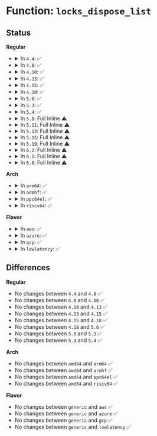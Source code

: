 # Function: <code>locks_dispose_list</code>

## Status
<b>Regular</b>
<ul>
<li>
<details>
<summary>In <code>4.4</code>: ✅</summary>

```c
void locks_dispose_list(struct list_head *dispose);
```

**Collision:** Unique Static

**Inline:** No

**Transformation:** False

**Instances:**

```
In fs/locks.c (ffffffff8125f880)
Location: fs/locks.c:299
Inline: False
Direct callers:
  - fs/locks.c:__posix_lock_file
  - fs/locks.c:flock_lock_inode
  - fs/locks.c:__break_lease
  - fs/locks.c:__break_lease
  - fs/locks.c:fcntl_getlease
  - fs/locks.c:locks_remove_file
```
**Symbols:**

```
ffffffff8125f880-ffffffff8125f8bf: locks_dispose_list (STB_LOCAL)
```
</details>
</li>
<li>
<details>
<summary>In <code>4.8</code>: ✅</summary>

```c
void locks_dispose_list(struct list_head *dispose);
```

**Collision:** Unique Static

**Inline:** No

**Transformation:** False

**Instances:**

```
In fs/locks.c (ffffffff8128b900)
Location: fs/locks.c:326
Inline: False
Direct callers:
  - fs/locks.c:locks_remove_file
  - fs/locks.c:fcntl_getlease
  - fs/locks.c:__break_lease
  - fs/locks.c:__break_lease
  - fs/locks.c:posix_lock_inode
  - fs/locks.c:flock_lock_inode
```
**Symbols:**

```
ffffffff8128b900-ffffffff8128b942: locks_dispose_list (STB_LOCAL)
```
</details>
</li>
<li>
<details>
<summary>In <code>4.10</code>: ✅</summary>

```c
void locks_dispose_list(struct list_head *dispose);
```

**Collision:** Unique Static

**Inline:** No

**Transformation:** False

**Instances:**

```
In fs/locks.c (ffffffff812a0700)
Location: fs/locks.c:336
Inline: False
Direct callers:
  - fs/locks.c:locks_remove_file
  - fs/locks.c:fcntl_getlease
  - fs/locks.c:__break_lease
  - fs/locks.c:__break_lease
  - fs/locks.c:posix_lock_inode
  - fs/locks.c:flock_lock_inode
```
**Symbols:**

```
ffffffff812a0700-ffffffff812a0742: locks_dispose_list (STB_LOCAL)
```
</details>
</li>
<li>
<details>
<summary>In <code>4.13</code>: ✅</summary>

```c
void locks_dispose_list(struct list_head *dispose);
```

**Collision:** Unique Static

**Inline:** No

**Transformation:** False

**Instances:**

```
In fs/locks.c (ffffffff812af5e0)
Location: fs/locks.c:336
Inline: False
Direct callers:
  - fs/locks.c:locks_remove_file
  - fs/locks.c:fcntl_getlease
  - fs/locks.c:__break_lease
  - fs/locks.c:__break_lease
  - fs/locks.c:posix_lock_inode
  - fs/locks.c:flock_lock_inode
```
**Symbols:**

```
ffffffff812af5e0-ffffffff812af623: locks_dispose_list (STB_LOCAL)
```
</details>
</li>
<li>
<details>
<summary>In <code>4.15</code>: ✅</summary>

```c
void locks_dispose_list(struct list_head *dispose);
```

**Collision:** Unique Static

**Inline:** No

**Transformation:** False

**Instances:**

```
In fs/locks.c (ffffffff812d3060)
Location: fs/locks.c:353
Inline: False
Direct callers:
  - fs/locks.c:locks_remove_file
  - fs/locks.c:fcntl_getlease
  - fs/locks.c:__break_lease
  - fs/locks.c:__break_lease
  - fs/locks.c:posix_lock_inode
  - fs/locks.c:flock_lock_inode
```
**Symbols:**

```
ffffffff812d3060-ffffffff812d30a3: locks_dispose_list (STB_LOCAL)
```
</details>
</li>
<li>
<details>
<summary>In <code>4.18</code>: ✅</summary>

```c
void locks_dispose_list(struct list_head *dispose);
```

**Collision:** Unique Static

**Inline:** No

**Transformation:** False

**Instances:**

```
In fs/locks.c (ffffffff812fd950)
Location: fs/locks.c:353
Inline: False
Direct callers:
  - fs/locks.c:locks_remove_file
  - fs/locks.c:fcntl_getlease
  - fs/locks.c:__break_lease
  - fs/locks.c:__break_lease
  - fs/locks.c:posix_lock_inode
  - fs/locks.c:flock_lock_inode
```
**Symbols:**

```
ffffffff812fd950-ffffffff812fd992: locks_dispose_list (STB_LOCAL)
```
</details>
</li>
<li>
<details>
<summary>In <code>5.0</code>: ✅</summary>

```c
void locks_dispose_list(struct list_head *dispose);
```

**Collision:** Unique Static

**Inline:** No

**Transformation:** False

**Instances:**

```
In fs/locks.c (ffffffff81313150)
Location: fs/locks.c:386
Inline: False
Direct callers:
  - fs/locks.c:locks_remove_file
  - fs/locks.c:fcntl_getlease
  - fs/locks.c:__break_lease
  - fs/locks.c:__break_lease
  - fs/locks.c:posix_lock_inode
  - fs/locks.c:flock_lock_inode
```
**Symbols:**

```
ffffffff81313150-ffffffff81313192: locks_dispose_list (STB_LOCAL)
```
</details>
</li>
<li>
<details>
<summary>In <code>5.3</code>: ✅</summary>

```c
void locks_dispose_list(struct list_head *dispose);
```

**Collision:** Unique Static

**Inline:** No

**Transformation:** False

**Instances:**

```
In fs/locks.c (ffffffff8133a9c0)
Location: fs/locks.c:387
Inline: False
Direct callers:
  - fs/locks.c:locks_remove_file
  - fs/locks.c:fcntl_getlease
  - fs/locks.c:__break_lease
  - fs/locks.c:__break_lease
  - fs/locks.c:posix_lock_inode
  - fs/locks.c:flock_lock_inode
```
**Symbols:**

```
ffffffff8133a9c0-ffffffff8133aa18: locks_dispose_list (STB_LOCAL)
```
</details>
</li>
<li>
<details>
<summary>In <code>5.4</code>: ✅</summary>

```c
void locks_dispose_list(struct list_head *dispose);
```

**Collision:** Unique Static

**Inline:** No

**Transformation:** False

**Instances:**

```
In fs/locks.c (ffffffff81352ef0)
Location: fs/locks.c:388
Inline: False
Direct callers:
  - fs/locks.c:locks_remove_file
  - fs/locks.c:fcntl_getlease
  - fs/locks.c:__break_lease
  - fs/locks.c:__break_lease
  - fs/locks.c:posix_lock_inode
  - fs/locks.c:flock_lock_inode
```
**Symbols:**

```
ffffffff81352ef0-ffffffff81352f48: locks_dispose_list (STB_LOCAL)
```
</details>
</li>
<li>
<details>
<summary>In <code>5.8</code>: Full Inline ⚠️</summary>

**Collision:** Unique Static

**Inline:** Full

**Transformation:** False

**Instances:**

```
In fs/locks.c (0)
Location: fs/locks.c:388
Inline: True
Inline callers:
  - fs/locks.c:locks_remove_file
  - fs/locks.c:generic_delete_lease
  - fs/locks.c:generic_add_lease
  - fs/locks.c:fcntl_getlease
  - fs/locks.c:__break_lease
  - fs/locks.c:__break_lease
  - fs/locks.c:posix_lock_inode
  - fs/locks.c:flock_lock_inode
```
</details>
</li>
<li>
<details>
<summary>In <code>5.11</code>: Full Inline ⚠️</summary>

**Collision:** Unique Static

**Inline:** Full

**Transformation:** False

**Instances:**

```
In fs/locks.c (0)
Location: fs/locks.c:388
Inline: True
Inline callers:
  - fs/locks.c:locks_remove_file
  - fs/locks.c:generic_delete_lease
  - fs/locks.c:generic_add_lease
  - fs/locks.c:fcntl_getlease
  - fs/locks.c:__break_lease
  - fs/locks.c:__break_lease
  - fs/locks.c:posix_lock_inode
  - fs/locks.c:flock_lock_inode
```
</details>
</li>
<li>
<details>
<summary>In <code>5.13</code>: Full Inline ⚠️</summary>

**Collision:** Unique Static

**Inline:** Full

**Transformation:** False

**Instances:**

```
In fs/locks.c (ffffffff813b6cd3)
Location: fs/locks.c:388
Inline: True
Inline callers:
  - fs/locks.c:locks_remove_file
  - fs/locks.c:generic_setlease
  - fs/locks.c:generic_add_lease
  - fs/locks.c:fcntl_getlease
  - fs/locks.c:__break_lease
  - fs/locks.c:__break_lease
  - fs/locks.c:posix_lock_inode
  - fs/locks.c:flock_lock_inode
```
</details>
</li>
<li>
<details>
<summary>In <code>5.15</code>: Full Inline ⚠️</summary>

**Collision:** Unique Static

**Inline:** Full

**Transformation:** False

**Instances:**

```
In fs/locks.c (ffffffff814069d3)
Location: fs/locks.c:388
Inline: True
Inline callers:
  - fs/locks.c:locks_remove_file
  - fs/locks.c:generic_setlease
  - fs/locks.c:generic_add_lease
  - fs/locks.c:fcntl_getlease
  - fs/locks.c:__break_lease
  - fs/locks.c:__break_lease
  - fs/locks.c:posix_lock_inode
  - fs/locks.c:flock_lock_inode
```
</details>
</li>
<li>
<details>
<summary>In <code>5.19</code>: Full Inline ⚠️</summary>

**Collision:** Unique Static

**Inline:** Full

**Transformation:** False

**Instances:**

```
In fs/locks.c (ffffffff8147b51c)
Location: fs/locks.c:340
Inline: True
Inline callers:
  - fs/locks.c:locks_remove_file
  - fs/locks.c:generic_setlease
  - fs/locks.c:generic_add_lease
  - fs/locks.c:fcntl_getlease
  - fs/locks.c:__break_lease
  - fs/locks.c:__break_lease
  - fs/locks.c:posix_lock_inode
  - fs/locks.c:flock_lock_inode
```
</details>
</li>
<li>
<details>
<summary>In <code>6.2</code>: Full Inline ⚠️</summary>

**Collision:** Unique Static

**Inline:** Full

**Transformation:** False

**Instances:**

```
In fs/locks.c (ffffffff8150e0ac)
Location: fs/locks.c:340
Inline: True
Inline callers:
  - fs/locks.c:locks_remove_file
  - fs/locks.c:generic_setlease
  - fs/locks.c:generic_add_lease
  - fs/locks.c:fcntl_getlease
  - fs/locks.c:__break_lease
  - fs/locks.c:__break_lease
  - fs/locks.c:posix_lock_inode
  - fs/locks.c:flock_lock_inode
```
</details>
</li>
<li>
<details>
<summary>In <code>6.5</code>: Full Inline ⚠️</summary>

**Collision:** Unique Static

**Inline:** Full

**Transformation:** False

**Instances:**

```
In fs/locks.c (ffffffff8154587f)
Location: fs/locks.c:341
Inline: True
Inline callers:
  - fs/locks.c:locks_remove_file
  - fs/locks.c:generic_setlease
  - fs/locks.c:generic_add_lease
  - fs/locks.c:fcntl_getlease
  - fs/locks.c:__break_lease
  - fs/locks.c:__break_lease
  - fs/locks.c:posix_lock_inode
  - fs/locks.c:flock_lock_inode
```
</details>
</li>
<li>
<details>
<summary>In <code>6.8</code>: Full Inline ⚠️</summary>

**Collision:** Unique Static

**Inline:** Full

**Transformation:** False

**Instances:**

```
In fs/locks.c (ffffffff8157addf)
Location: fs/locks.c:340
Inline: True
Inline callers:
  - fs/locks.c:locks_remove_file
  - fs/locks.c:generic_setlease
  - fs/locks.c:generic_add_lease
  - fs/locks.c:fcntl_getlease
  - fs/locks.c:__break_lease
  - fs/locks.c:__break_lease
  - fs/locks.c:posix_lock_inode
  - fs/locks.c:flock_lock_inode
```
</details>
</li>
</ul>
<b>Arch</b>
<ul>
<li>
<details>
<summary>In <code>arm64</code>: ✅</summary>

```c
void locks_dispose_list(struct list_head *dispose);
```

**Collision:** Unique Static

**Inline:** No

**Transformation:** False

**Instances:**

```
In fs/locks.c (ffff800010414978)
Location: fs/locks.c:388
Inline: False
Direct callers:
  - fs/locks.c:locks_remove_file
  - fs/locks.c:fcntl_getlease
  - fs/locks.c:__break_lease
  - fs/locks.c:__break_lease
  - fs/locks.c:__break_lease
  - fs/locks.c:posix_lock_inode
  - fs/locks.c:flock_lock_inode
```
**Symbols:**

```
ffff800010414978-ffff8000104149f8: locks_dispose_list (STB_LOCAL)
```
</details>
</li>
<li>
<details>
<summary>In <code>armhf</code>: ✅</summary>

```c
void locks_dispose_list(struct list_head *dispose);
```

**Collision:** Unique Static

**Inline:** No

**Transformation:** False

**Instances:**

```
In fs/locks.c (c05e1468)
Location: fs/locks.c:388
Inline: False
Direct callers:
  - fs/locks.c:locks_remove_file
  - fs/locks.c:fcntl_getlease
  - fs/locks.c:__break_lease
  - fs/locks.c:__break_lease
  - fs/locks.c:posix_lock_inode
  - fs/locks.c:flock_lock_inode
```
**Symbols:**

```
c05e1468-c05e14d4: locks_dispose_list (STB_LOCAL)
```
</details>
</li>
<li>
<details>
<summary>In <code>ppc64el</code>: ✅</summary>

```c
void locks_dispose_list(struct list_head *dispose);
```

**Collision:** Unique Static

**Inline:** No

**Transformation:** False

**Instances:**

```
In fs/locks.c (c000000000523720)
Location: fs/locks.c:388
Inline: False
Direct callers:
  - fs/locks.c:locks_remove_file
  - fs/locks.c:fcntl_getlease
  - fs/locks.c:__break_lease
  - fs/locks.c:__break_lease
  - fs/locks.c:posix_lock_inode
  - fs/locks.c:flock_lock_inode
```
**Symbols:**

```
c000000000523720-c0000000005237c0: locks_dispose_list (STB_LOCAL)
```
</details>
</li>
<li>
<details>
<summary>In <code>riscv64</code>: ✅</summary>

```c
void locks_dispose_list(struct list_head *dispose);
```

**Collision:** Unique Static

**Inline:** No

**Transformation:** False

**Instances:**

```
In fs/locks.c (ffffffe0002bc670)
Location: fs/locks.c:388
Inline: False
Direct callers:
  - fs/locks.c:locks_remove_file
  - fs/locks.c:fcntl_getlease
  - fs/locks.c:__break_lease
  - fs/locks.c:__break_lease
  - fs/locks.c:posix_lock_inode
  - fs/locks.c:flock_lock_inode
```
**Symbols:**

```
ffffffe0002bc670-ffffffe0002bc6d6: locks_dispose_list (STB_LOCAL)
```
</details>
</li>
</ul>
<b>Flavor</b>
<ul>
<li>
<details>
<summary>In <code>aws</code>: ✅</summary>

```c
void locks_dispose_list(struct list_head *dispose);
```

**Collision:** Unique Static

**Inline:** No

**Transformation:** False

**Instances:**

```
In fs/locks.c (ffffffff8134b4d0)
Location: fs/locks.c:388
Inline: False
Direct callers:
  - fs/locks.c:locks_remove_file
  - fs/locks.c:fcntl_getlease
  - fs/locks.c:__break_lease
  - fs/locks.c:__break_lease
  - fs/locks.c:posix_lock_inode
  - fs/locks.c:flock_lock_inode
```
**Symbols:**

```
ffffffff8134b4d0-ffffffff8134b528: locks_dispose_list (STB_LOCAL)
```
</details>
</li>
<li>
<details>
<summary>In <code>azure</code>: ✅</summary>

```c
void locks_dispose_list(struct list_head *dispose);
```

**Collision:** Unique Static

**Inline:** No

**Transformation:** False

**Instances:**

```
In fs/locks.c (ffffffff8133c1b0)
Location: fs/locks.c:388
Inline: False
Direct callers:
  - fs/locks.c:locks_remove_file
  - fs/locks.c:fcntl_getlease
  - fs/locks.c:__break_lease
  - fs/locks.c:__break_lease
  - fs/locks.c:posix_lock_inode
  - fs/locks.c:flock_lock_inode
```
**Symbols:**

```
ffffffff8133c1b0-ffffffff8133c208: locks_dispose_list (STB_LOCAL)
```
</details>
</li>
<li>
<details>
<summary>In <code>gcp</code>: ✅</summary>

```c
void locks_dispose_list(struct list_head *dispose);
```

**Collision:** Unique Static

**Inline:** No

**Transformation:** False

**Instances:**

```
In fs/locks.c (ffffffff81348fa0)
Location: fs/locks.c:388
Inline: False
Direct callers:
  - fs/locks.c:locks_remove_file
  - fs/locks.c:fcntl_getlease
  - fs/locks.c:__break_lease
  - fs/locks.c:__break_lease
  - fs/locks.c:posix_lock_inode
  - fs/locks.c:flock_lock_inode
```
**Symbols:**

```
ffffffff81348fa0-ffffffff81348ff8: locks_dispose_list (STB_LOCAL)
```
</details>
</li>
<li>
<details>
<summary>In <code>lowlatency</code>: ✅</summary>

```c
void locks_dispose_list(struct list_head *dispose);
```

**Collision:** Unique Static

**Inline:** No

**Transformation:** False

**Instances:**

```
In fs/locks.c (ffffffff8135c3d0)
Location: fs/locks.c:388
Inline: False
Direct callers:
  - fs/locks.c:locks_remove_file
  - fs/locks.c:fcntl_getlease
  - fs/locks.c:__break_lease
  - fs/locks.c:__break_lease
  - fs/locks.c:posix_lock_inode
  - fs/locks.c:flock_lock_inode
```
**Symbols:**

```
ffffffff8135c3d0-ffffffff8135c428: locks_dispose_list (STB_LOCAL)
```
</details>
</li>
</ul>

## Differences
<b>Regular</b>
<ul>
<li>
No changes between <code>4.4</code> and <code>4.8</code> ✅
</li>
<li>
No changes between <code>4.8</code> and <code>4.10</code> ✅
</li>
<li>
No changes between <code>4.10</code> and <code>4.13</code> ✅
</li>
<li>
No changes between <code>4.13</code> and <code>4.15</code> ✅
</li>
<li>
No changes between <code>4.15</code> and <code>4.18</code> ✅
</li>
<li>
No changes between <code>4.18</code> and <code>5.0</code> ✅
</li>
<li>
No changes between <code>5.0</code> and <code>5.3</code> ✅
</li>
<li>
No changes between <code>5.3</code> and <code>5.4</code> ✅
</li>
</ul>
<b>Arch</b>
<ul>
<li>
No changes between <code>amd64</code> and <code>arm64</code> ✅
</li>
<li>
No changes between <code>amd64</code> and <code>armhf</code> ✅
</li>
<li>
No changes between <code>amd64</code> and <code>ppc64el</code> ✅
</li>
<li>
No changes between <code>amd64</code> and <code>riscv64</code> ✅
</li>
</ul>
<b>Flavor</b>
<ul>
<li>
No changes between <code>generic</code> and <code>aws</code> ✅
</li>
<li>
No changes between <code>generic</code> and <code>azure</code> ✅
</li>
<li>
No changes between <code>generic</code> and <code>gcp</code> ✅
</li>
<li>
No changes between <code>generic</code> and <code>lowlatency</code> ✅
</li>
</ul>
